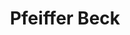 ---
title: "Pfeiffer Beck"
url: /bad-saeckingen/pfeiffer-beck-schaffhauser-strasse/
shop: Bäckerei
---